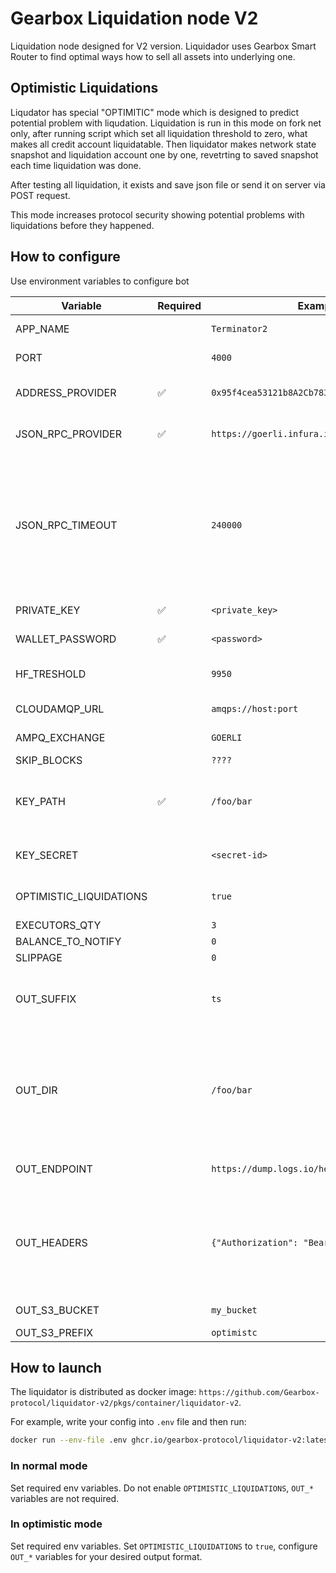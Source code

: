 # Gearbox Liquidation node V2

Liquidation node designed for V2 version. Liquidador uses Gearbox Smart Router to find optimal ways how to sell all assets into underlying one.

## Optimistic Liquidations

Liqudator has special "OPTIMITIC" mode which is designed to predict potential problem with liqudation. Liquidation is run in this mode on fork net only, after running script which set all liquidation threshold to zero, what makes all credit account liquidatable. Then liquidator makes network state snapshot and liquidation account one by one, revetrting to saved snapshot each time liquidation was done.

After testing all liquidation, it exists and save json file or send it on server via POST request.

This mode increases protocol security showing potential problems with liquidations before they happened.

## How to configure

Use environment variables to configure bot

| Variable                | Required | Example                                      | Description                                                                                                                                                                       |
| ----------------------- | -------- | -------------------------------------------- | --------------------------------------------------------------------------------------------------------------------------------------------------------------------------------- |
| APP_NAME                |          | `Terminator2`                                | App name to use in logs                                                                                                                                                           |
| PORT                    |          | `4000`                                       | Healthcheck endpoint port                                                                                                                                                         |
| ADDRESS_PROVIDER        | ✅       | `0x95f4cea53121b8A2Cb783C6BFB0915cEc44827D3` | Gearbox AddressProvider contract address                                                                                                                                          |
| JSON_RPC_PROVIDER       | ✅       | `https://goerli.infura.io/v3/<key>`          | Ethereum node JSON RPC endpoint                                                                                                                                                   |
| JSON_RPC_TIMEOUT        |          | `240000`                                     | JSONRPC calls timeout With freshly started fork first requests often fail with default ethers.js timeout of 120 seconds. In this case, increase this timeout (the value is in ms) |
| PRIVATE_KEY             | ✅       | `<private_key>`                              | Private key for core wallet                                                                                                                                                       |
| WALLET_PASSWORD         | ✅       | `<password>`                                 | Password for keys storage                                                                                                                                                         |
| HF_TRESHOLD             |          | `9950`                                       | Health factor threshold for liquidations                                                                                                                                          |
| CLOUDAMQP_URL           |          | `amqps://host:port`                          | AMQP instance to send logs to                                                                                                                                                     |
| AMPQ_EXCHANGE           |          | `GOERLI`                                     | AMQP exchange to send logs to                                                                                                                                                     |
| SKIP_BLOCKS             |          | `????`                                       | ?????                                                                                                                                                                             |
| KEY_PATH                | ✅       | `/foo/bar`                                   | Directory with wallet keys. Either this or KEY_PATH is required.                                                                                                                  |
| KEY_SECRET              |          | `<secret-id>`                                | AWS Secrets Manager secret id for wallet keys                                                                                                                                     |
| OPTIMISTIC_LIQUIDATIONS |          | `true`                                       | Set to `true` to enable optimistic mode                                                                                                                                           |
| EXECUTORS_QTY           |          | `3`                                          | ?????                                                                                                                                                                             |
| BALANCE_TO_NOTIFY       |          | `0`                                          | ?????                                                                                                                                                                             |
| SLIPPAGE                |          | `0`                                          | ?????                                                                                                                                                                             |
| OUT_SUFFIX              |          | `ts`                                         | Output suffix to distinguish outputs of different liquidators                                                                                                                     |
| OUT_DIR                 |          | `/foo/bar`                                   | Directory to output logs, leave empty if you don't need file output. Only one of OUT_DIR, OUT_ENDPOINT, OUT_S3_BUCKET will be used                                                |
| OUT_ENDPOINT            |          | `https://dump.logs.io/here`                  | Endpoint to send POST-request with output                                                                                                                                         |
| OUT_HEADERS             |          | `{"Authorization": "Bearer XXX"}`            | HTTP headers to send with POST request. Serialized as JSON: `{"header1": "value1", "header2": "value2"}`                                                                          |
| OUT_S3_BUCKET           |          | `my_bucket`                                  | S3 bucket to upload result to                                                                                                                                                     |
| OUT_S3_PREFIX           |          | `optimistc`                                  | S3 path prefix                                                                                                                                                                    |

## How to launch

The liquidator is distributed as docker image: `https://github.com/Gearbox-protocol/liquidator-v2/pkgs/container/liquidator-v2`.

For example, write your config into `.env` file and then run:

```bash
docker run --env-file .env ghcr.io/gearbox-protocol/liquidator-v2:latest
```

### In normal mode

Set required env variables. Do not enable `OPTIMISTIC_LIQUIDATIONS`, `OUT_*` variables are not required.

### In optimistic mode

Set required env variables. Set `OPTIMISTIC_LIQUIDATIONS` to `true`, configure `OUT_*` variables for your desired output format.
